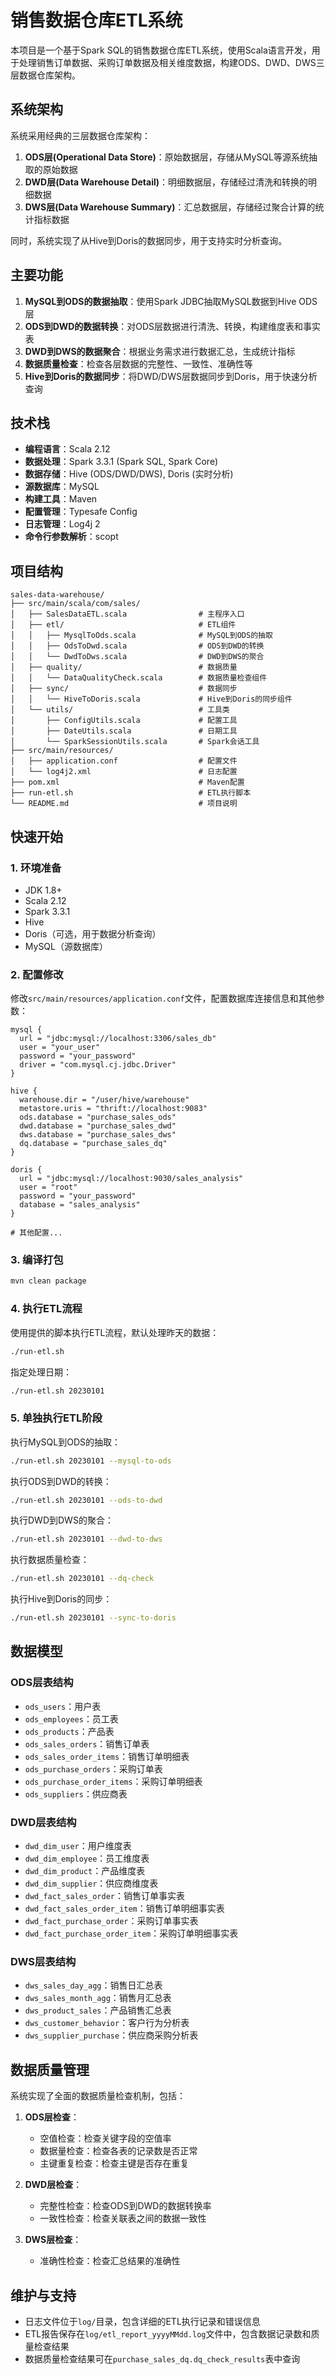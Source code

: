# 销售数据仓库ETL系统

本项目是一个基于Spark SQL的销售数据仓库ETL系统，使用Scala语言开发，用于处理销售订单数据、采购订单数据及相关维度数据，构建ODS、DWD、DWS三层数据仓库架构。

## 系统架构

系统采用经典的三层数据仓库架构：

1. **ODS层(Operational Data Store)**：原始数据层，存储从MySQL等源系统抽取的原始数据
2. **DWD层(Data Warehouse Detail)**：明细数据层，存储经过清洗和转换的明细数据
3. **DWS层(Data Warehouse Summary)**：汇总数据层，存储经过聚合计算的统计指标数据

同时，系统实现了从Hive到Doris的数据同步，用于支持实时分析查询。

## 主要功能

1. **MySQL到ODS的数据抽取**：使用Spark JDBC抽取MySQL数据到Hive ODS层
2. **ODS到DWD的数据转换**：对ODS层数据进行清洗、转换，构建维度表和事实表
3. **DWD到DWS的数据聚合**：根据业务需求进行数据汇总，生成统计指标
4. **数据质量检查**：检查各层数据的完整性、一致性、准确性等
5. **Hive到Doris的数据同步**：将DWD/DWS层数据同步到Doris，用于快速分析查询

## 技术栈

- **编程语言**：Scala 2.12
- **数据处理**：Spark 3.3.1 (Spark SQL, Spark Core)
- **数据存储**：Hive (ODS/DWD/DWS), Doris (实时分析)
- **源数据库**：MySQL
- **构建工具**：Maven
- **配置管理**：Typesafe Config
- **日志管理**：Log4j 2
- **命令行参数解析**：scopt

## 项目结构

```
sales-data-warehouse/
├── src/main/scala/com/sales/
│   ├── SalesDataETL.scala                # 主程序入口
│   ├── etl/                              # ETL组件
│   │   ├── MysqlToOds.scala              # MySQL到ODS的抽取
│   │   ├── OdsToDwd.scala                # ODS到DWD的转换
│   │   └── DwdToDws.scala                # DWD到DWS的聚合
│   ├── quality/                          # 数据质量
│   │   └── DataQualityCheck.scala        # 数据质量检查组件
│   ├── sync/                             # 数据同步
│   │   └── HiveToDoris.scala             # Hive到Doris的同步组件
│   └── utils/                            # 工具类
│       ├── ConfigUtils.scala             # 配置工具
│       ├── DateUtils.scala               # 日期工具
│       └── SparkSessionUtils.scala       # Spark会话工具
├── src/main/resources/
│   ├── application.conf                  # 配置文件
│   └── log4j2.xml                        # 日志配置
├── pom.xml                               # Maven配置
├── run-etl.sh                            # ETL执行脚本
└── README.md                             # 项目说明
```

## 快速开始

### 1. 环境准备

- JDK 1.8+
- Scala 2.12
- Spark 3.3.1
- Hive
- Doris（可选，用于数据分析查询）
- MySQL（源数据库）

### 2. 配置修改

修改`src/main/resources/application.conf`文件，配置数据库连接信息和其他参数：

```hocon
mysql {
  url = "jdbc:mysql://localhost:3306/sales_db"
  user = "your_user"
  password = "your_password"
  driver = "com.mysql.cj.jdbc.Driver"
}

hive {
  warehouse.dir = "/user/hive/warehouse"
  metastore.uris = "thrift://localhost:9083"
  ods.database = "purchase_sales_ods"
  dwd.database = "purchase_sales_dwd"
  dws.database = "purchase_sales_dws"
  dq.database = "purchase_sales_dq"
}

doris {
  url = "jdbc:mysql://localhost:9030/sales_analysis"
  user = "root"
  password = "your_password"
  database = "sales_analysis"
}

# 其他配置...
```

### 3. 编译打包

```bash
mvn clean package
```

### 4. 执行ETL流程

使用提供的脚本执行ETL流程，默认处理昨天的数据：

```bash
./run-etl.sh
```

指定处理日期：

```bash
./run-etl.sh 20230101
```

### 5. 单独执行ETL阶段

执行MySQL到ODS的抽取：

```bash
./run-etl.sh 20230101 --mysql-to-ods
```

执行ODS到DWD的转换：

```bash
./run-etl.sh 20230101 --ods-to-dwd
```

执行DWD到DWS的聚合：

```bash
./run-etl.sh 20230101 --dwd-to-dws
```

执行数据质量检查：

```bash
./run-etl.sh 20230101 --dq-check
```

执行Hive到Doris的同步：

```bash
./run-etl.sh 20230101 --sync-to-doris
```

## 数据模型

### ODS层表结构

- `ods_users`：用户表
- `ods_employees`：员工表
- `ods_products`：产品表
- `ods_sales_orders`：销售订单表
- `ods_sales_order_items`：销售订单明细表
- `ods_purchase_orders`：采购订单表
- `ods_purchase_order_items`：采购订单明细表
- `ods_suppliers`：供应商表

### DWD层表结构

- `dwd_dim_user`：用户维度表
- `dwd_dim_employee`：员工维度表
- `dwd_dim_product`：产品维度表
- `dwd_dim_supplier`：供应商维度表
- `dwd_fact_sales_order`：销售订单事实表
- `dwd_fact_sales_order_item`：销售订单明细事实表
- `dwd_fact_purchase_order`：采购订单事实表
- `dwd_fact_purchase_order_item`：采购订单明细事实表

### DWS层表结构

- `dws_sales_day_agg`：销售日汇总表
- `dws_sales_month_agg`：销售月汇总表
- `dws_product_sales`：产品销售汇总表
- `dws_customer_behavior`：客户行为分析表
- `dws_supplier_purchase`：供应商采购分析表

## 数据质量管理

系统实现了全面的数据质量检查机制，包括：

1. **ODS层检查**：
   - 空值检查：检查关键字段的空值率
   - 数据量检查：检查各表的记录数是否正常
   - 主键重复检查：检查主键是否存在重复

2. **DWD层检查**：
   - 完整性检查：检查ODS到DWD的数据转换率
   - 一致性检查：检查关联表之间的数据一致性

3. **DWS层检查**：
   - 准确性检查：检查汇总结果的准确性

## 维护与支持

- 日志文件位于`log/`目录，包含详细的ETL执行记录和错误信息
- ETL报告保存在`log/etl_report_yyyyMMdd.log`文件中，包含数据记录数和质量检查结果
- 数据质量检查结果可在`purchase_sales_dq.dq_check_results`表中查询
